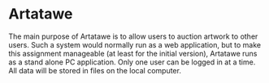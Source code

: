 # Artatawe

The main purpose of Artatawe is to allow users to auction
artwork to other users. Such a system would normally
run as a web application, but to make this assignment
manageable (at least for the initial version), Artatawe
runs as a stand alone PC application. Only one
user can be logged in at a time. All data will be stored
in files on the local computer.
